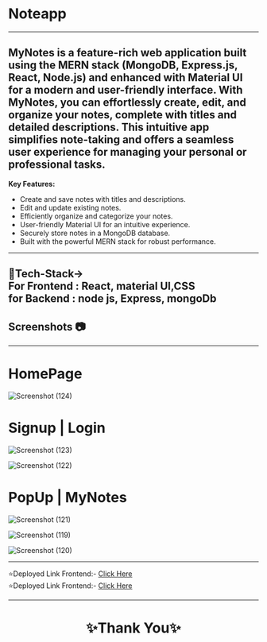 # Noteapp

 
---

MyNotes is a feature-rich web application built using the MERN stack (MongoDB, Express.js, React, Node.js) and enhanced with Material UI for a modern and user-friendly interface. With MyNotes, you can effortlessly create, edit, and organize your notes, complete with titles and detailed descriptions. This intuitive app simplifies note-taking and offers a seamless user experience for managing your personal or professional tasks.
---
**Key Features:**
- Create and save notes with titles and descriptions.
- Edit and update existing notes.
- Efficiently organize and categorize your notes.
- User-friendly Material UI for an intuitive experience.
- Securely store notes in a MongoDB database.
- Built with the powerful MERN stack for robust performance.
---
<h2> 💫Tech-Stack-><br>
For Frontend : React, material UI,CSS <br>
for Backend : node js, Express, mongoDb 
</h2>

## Screenshots 📷
---

# HomePage

![Screenshot (124)](https://github.com/rajeshkumar7678/Noteapp/assets/119392762/300f2177-3220-4604-8006-87d781282f96)

# Signup | Login
![Screenshot (123)](https://github.com/rajeshkumar7678/Noteapp/assets/119392762/099a0fdb-5ee7-4dff-92c7-7e4320b40537)

![Screenshot (122)](https://github.com/rajeshkumar7678/Noteapp/assets/119392762/cac3f680-c66c-49f2-afd8-ba1e52caae0a)

# PopUp | MyNotes
![Screenshot (121)](https://github.com/rajeshkumar7678/Noteapp/assets/119392762/4cedb1b8-12a7-4f97-a1be-10722b09d353)

![Screenshot (119)](https://github.com/rajeshkumar7678/Noteapp/assets/119392762/242b9338-8028-47eb-aff0-6a959b48143b)

![Screenshot (120)](https://github.com/rajeshkumar7678/Noteapp/assets/119392762/9201e8b9-1b2f-4be6-9b12-433f66b30016)

---
⭐Deployed Link Frontend:- [Click Here](https://noteapp-omega.vercel.app/)<br>
⭐Deployed Link Frontend:- [Click Here](https://noteapp-5iek.onrender.com/)


----
<h1 align="center">✨Thank You✨</h1>


